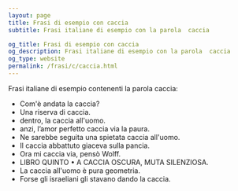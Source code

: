 ```yaml
---
layout: page
title: Frasi di esempio con caccia 
subtitle: Frasi italiane di esempio con la parola  caccia

og_title: Frasi di esempio con caccia 
og_description: Frasi italiane di esempio con la parola  caccia
og_type: website
permalink: /frasi/c/caccia.html
---
```


Frasi italiane di esempio contenenti la parola caccia:


- Com'è andata la caccia?
- Una riserva di caccia.
- dentro, la caccia all'uomo.
- anzi, l’amor perfetto caccia via la paura.
- Ne sarebbe seguita una spietata caccia all'uomo.
- Il caccia abbattuto giaceva sulla pancia.
- Ora mi caccia via, pensò Wolff.
- LIBRO QUINTO • A CACCIA OSCURA, MUTA SILENZIOSA.
- La caccia all'uomo è pura geometria.
- Forse gli israeliani gli stavano dando la caccia.
